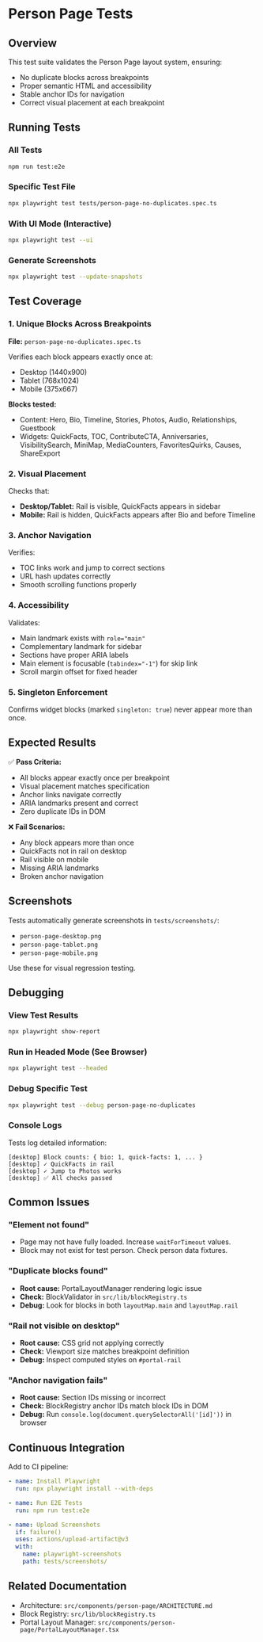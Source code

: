 # Person Page Tests

## Overview

This test suite validates the Person Page layout system, ensuring:
- No duplicate blocks across breakpoints
- Proper semantic HTML and accessibility
- Stable anchor IDs for navigation
- Correct visual placement at each breakpoint

## Running Tests

### All Tests
```bash
npm run test:e2e
```

### Specific Test File
```bash
npx playwright test tests/person-page-no-duplicates.spec.ts
```

### With UI Mode (Interactive)
```bash
npx playwright test --ui
```

### Generate Screenshots
```bash
npx playwright test --update-snapshots
```

## Test Coverage

### 1. Unique Blocks Across Breakpoints
**File:** `person-page-no-duplicates.spec.ts`

Verifies each block appears exactly once at:
- Desktop (1440x900)
- Tablet (768x1024)
- Mobile (375x667)

**Blocks tested:**
- Content: Hero, Bio, Timeline, Stories, Photos, Audio, Relationships, Guestbook
- Widgets: QuickFacts, TOC, ContributeCTA, Anniversaries, VisibilitySearch, MiniMap, MediaCounters, FavoritesQuirks, Causes, ShareExport

### 2. Visual Placement
Checks that:
- **Desktop/Tablet:** Rail is visible, QuickFacts appears in sidebar
- **Mobile:** Rail is hidden, QuickFacts appears after Bio and before Timeline

### 3. Anchor Navigation
Verifies:
- TOC links work and jump to correct sections
- URL hash updates correctly
- Smooth scrolling functions properly

### 4. Accessibility
Validates:
- Main landmark exists with `role="main"`
- Complementary landmark for sidebar
- Sections have proper ARIA labels
- Main element is focusable (`tabindex="-1"`) for skip link
- Scroll margin offset for fixed header

### 5. Singleton Enforcement
Confirms widget blocks (marked `singleton: true`) never appear more than once.

## Expected Results

✅ **Pass Criteria:**
- All blocks appear exactly once per breakpoint
- Visual placement matches specification
- Anchor links navigate correctly
- ARIA landmarks present and correct
- Zero duplicate IDs in DOM

❌ **Fail Scenarios:**
- Any block appears more than once
- QuickFacts not in rail on desktop
- Rail visible on mobile
- Missing ARIA landmarks
- Broken anchor navigation

## Screenshots

Tests automatically generate screenshots in `tests/screenshots/`:
- `person-page-desktop.png`
- `person-page-tablet.png`
- `person-page-mobile.png`

Use these for visual regression testing.

## Debugging

### View Test Results
```bash
npx playwright show-report
```

### Run in Headed Mode (See Browser)
```bash
npx playwright test --headed
```

### Debug Specific Test
```bash
npx playwright test --debug person-page-no-duplicates
```

### Console Logs
Tests log detailed information:
```
[desktop] Block counts: { bio: 1, quick-facts: 1, ... }
[desktop] ✓ QuickFacts in rail
[desktop] ✓ Jump to Photos works
[desktop] ✅ All checks passed
```

## Common Issues

### "Element not found"
- Page may not have fully loaded. Increase `waitForTimeout` values.
- Block may not exist for test person. Check person data fixtures.

### "Duplicate blocks found"
- **Root cause:** PortalLayoutManager rendering logic issue
- **Check:** BlockValidator in `src/lib/blockRegistry.ts`
- **Debug:** Look for blocks in both `layoutMap.main` and `layoutMap.rail`

### "Rail not visible on desktop"
- **Root cause:** CSS grid not applying correctly
- **Check:** Viewport size matches breakpoint definition
- **Debug:** Inspect computed styles on `#portal-rail`

### "Anchor navigation fails"
- **Root cause:** Section IDs missing or incorrect
- **Check:** BlockRegistry anchor IDs match block IDs in DOM
- **Debug:** Run `console.log(document.querySelectorAll('[id]'))` in browser

## Continuous Integration

Add to CI pipeline:
```yaml
- name: Install Playwright
  run: npx playwright install --with-deps

- name: Run E2E Tests
  run: npm run test:e2e

- name: Upload Screenshots
  if: failure()
  uses: actions/upload-artifact@v3
  with:
    name: playwright-screenshots
    path: tests/screenshots/
```

## Related Documentation

- Architecture: `src/components/person-page/ARCHITECTURE.md`
- Block Registry: `src/lib/blockRegistry.ts`
- Portal Layout Manager: `src/components/person-page/PortalLayoutManager.tsx`
